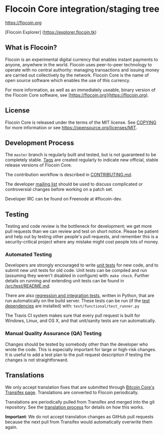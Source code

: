 Flocoin Core integration/staging tree
=====================================

https://flocoin.org

[Flocoin Explorer] (https://explorer.flocoin.tk)

What is Flocoin?
----------------

Flocoin is an experimental digital currency that enables instant payments to
anyone, anywhere in the world. Flocoin uses peer-to-peer technology to operate
with no central authority: managing transactions and issuing money are carried
out collectively by the network. Flocoin Core is the name of open source
software which enables the use of this currency.

For more information, as well as an immediately useable, binary version of
the Flocoin Core software, see [https://flocoin.org](https://flocoin.org).

License
-------

Flocoin Core is released under the terms of the MIT license. See [COPYING](COPYING) for more
information or see https://opensource.org/licenses/MIT.

Development Process
-------------------

The `master` branch is regularly built and tested, but is not guaranteed to be
completely stable. [Tags](https://github.com/flocoin-project/flocoin/tags) are created
regularly to indicate new official, stable release versions of Flocoin Core.

The contribution workflow is described in [CONTRIBUTING.md](CONTRIBUTING.md).

The developer [mailing list](https://groups.google.com/forum/#!forum/flocoin-dev)
should be used to discuss complicated or controversial changes before working
on a patch set.

Developer IRC can be found on Freenode at #flocoin-dev.

Testing
-------

Testing and code review is the bottleneck for development; we get more pull
requests than we can review and test on short notice. Please be patient and help out by testing
other people's pull requests, and remember this is a security-critical project where any mistake might cost people
lots of money.

### Automated Testing

Developers are strongly encouraged to write [unit tests](src/test/README.md) for new code, and to
submit new unit tests for old code. Unit tests can be compiled and run
(assuming they weren't disabled in configure) with: `make check`. Further details on running
and extending unit tests can be found in [/src/test/README.md](/src/test/README.md).

There are also [regression and integration tests](/test), written
in Python, that are run automatically on the build server.
These tests can be run (if the [test dependencies](/test) are installed) with: `test/functional/test_runner.py`

The Travis CI system makes sure that every pull request is built for Windows, Linux, and OS X, and that unit/sanity tests are run automatically.

### Manual Quality Assurance (QA) Testing

Changes should be tested by somebody other than the developer who wrote the
code. This is especially important for large or high-risk changes. It is useful
to add a test plan to the pull request description if testing the changes is
not straightforward.

Translations
------------

We only accept translation fixes that are submitted through [Bitcoin Core's Transifex page](https://www.transifex.com/projects/p/bitcoin/).
Translations are converted to Flocoin periodically.

Translations are periodically pulled from Transifex and merged into the git repository. See the
[translation process](doc/translation_process.md) for details on how this works.

**Important**: We do not accept translation changes as GitHub pull requests because the next
pull from Transifex would automatically overwrite them again.
